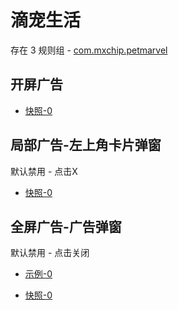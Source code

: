 # 滴宠生活

存在 3 规则组 - [com.mxchip.petmarvel](/src/apps/com.mxchip.petmarvel.ts)

## 开屏广告

- [快照-0](https://i.gkd.li/i/14717741)

## 局部广告-左上角卡片弹窗

默认禁用 - 点击X

- [快照-0](https://i.gkd.li/i/13989316)

## 全屏广告-广告弹窗

默认禁用 - 点击关闭

- [示例-0](https://m.gkd.li/57941037/de4ea9ad-c85f-4ace-bd4e-7b7fc9adbc2a)

- [快照-0](https://i.gkd.li/i/14717743)
